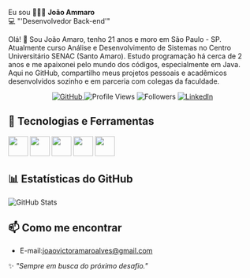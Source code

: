Eu sou 👨🏻‍💻 **João Ammaro**  
💻 "'Desenvolvedor Back-end'"

Olá! 👋
Sou João Amaro, tenho 21 anos e moro em São Paulo - SP.
Atualmente curso Análise e Desenvolvimento de Sistemas no Centro Universitário SENAC (Santo Amaro).
Estudo programação há cerca de 2 anos e me apaixonei pelo mundo dos códigos, especialmente em Java.
Aqui no GitHub, compartilho meus projetos pessoais e acadêmicos desenvolvidos sozinho e em parceria com colegas da faculdade.

<p align="center">
  <a href="https://github.com/Am4r00">
    <img src="https://img.shields.io/badge/GitHub-000?style=for-the-badge&logo=github&logoColor=white" alt="GitHub">
  </a>
  <img src="https://komarev.com/ghpvc/?username=Am4r00&color=blue&style=for-the-badge" alt="Profile Views">
  <img src="https://img.shields.io/github/followers/Am4r00?style=for-the-badge&logo=github" alt="Followers">
  <a href="https://www.linkedin.com/in/joão-victor-amaro-alves-44b20a2b5">
    <img src="https://img.shields.io/badge/LinkedIn-0A66C2?style=for-the-badge&logo=linkedin&logoColor=white" alt="LinkedIn">
  </a>
</p>

## 🔧 Tecnologias e Ferramentas
<p

<img src="https://cdn.jsdelivr.net/gh/devicons/devicon@latest/icons/java/java-original.svg" width="40" height="40"/>
<img src="https://cdn.jsdelivr.net/gh/devicons/devicon@latest/icons/spring/spring-original.svg" width="40" height="40"/>
<img src="https://cdn.jsdelivr.net/gh/devicons/devicon@latest/icons/mysql/mysql-original.svg" width="40" height="40"/>
<img src="https://cdn.jsdelivr.net/gh/devicons/devicon@latest/icons/postgresql/postgresql-original.svg" width="40" height="40"/>
<img src="https://cdn.jsdelivr.net/gh/devicons/devicon@latest/icons/postman/postman-original.svg" width="40" height="40"/>
<img src="https://cdn.jsdelivr.net/gh/devicons/devicon@latest/icons/swagger/swagger-original.svg" width="40" height="40"/>

</p>

## 📊 Estatísticas do GitHub
![GitHub Stats](https://github-readme-stats.vercel.app/api?username=Am4r00&show_icons=true&theme=dracula)

## 📫 Como me encontrar
- E-mail:joaovictoramaroalves@gmail.com

✨ _"Sempre em busca do próximo desafio."_
